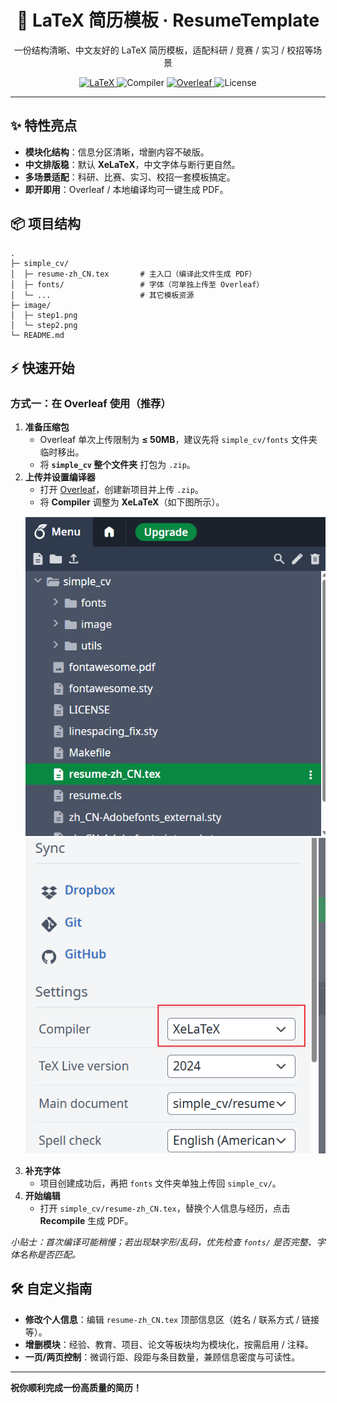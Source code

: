 <!-- README (HTML版) -->
<div align="center">
  <h1>📄 LaTeX 简历模板 · ResumeTemplate</h1>
  <p>一份结构清晰、中文友好的 LaTeX 简历模板，适配科研 / 竞赛 / 实习 / 校招等场景</p>

  <!-- Badges -->
  <p>
    <a href="https://www.latex-project.org/">
      <img alt="LaTeX" src="https://img.shields.io/badge/LaTeX-Project-1f425f.svg">
    </a>
    <img alt="Compiler" src="https://img.shields.io/badge/Compiler-XeLaTeX-blue.svg">
    <a href="https://www.overleaf.com/">
      <img alt="Overleaf" src="https://img.shields.io/badge/Overleaf-Ready-43A047.svg">
    </a>
    <img alt="License" src="https://img.shields.io/badge/License-MIT-lightgrey.svg">
  </p>
</div>

<hr>

<section>
  <h2>✨ 特性亮点</h2>
  <ul>
    <li><b>模块化结构</b>：信息分区清晰，增删内容不破版。</li>
    <li><b>中文排版稳</b>：默认 <b>XeLaTeX</b>，中文字体与断行更自然。</li>
    <li><b>多场景适配</b>：科研、比赛、实习、校招一套模板搞定。</li>
    <li><b>即开即用</b>：Overleaf / 本地编译均可一键生成 PDF。</li>
  </ul>
</section>

<section>
  <h2>📦 项目结构</h2>
  <pre><code>.
├─ simple_cv/
│  ├─ resume-zh_CN.tex       # 主入口（编译此文件生成 PDF）
│  ├─ fonts/                 # 字体（可单独上传至 Overleaf）
│  └─ ...                    # 其它模板资源
├─ image/
│  ├─ step1.png
│  └─ step2.png
└─ README.md
</code></pre>
</section>

<section>
  <h2>⚡ 快速开始</h2>

  <h3>方式一：在 Overleaf 使用（推荐）</h3>
  <ol>
    <li>
      <b>准备压缩包</b>
      <ul>
        <li>Overleaf 单次上传限制为 <b>≤ 50MB</b>，建议先将 <code>simple_cv/fonts</code> 文件夹临时移出。</li>
        <li>将 <b><code>simple_cv</code> 整个文件夹</b> 打包为 <code>.zip</code>。</li>
      </ul>
    </li>
    <li>
      <b>上传并设置编译器</b>
      <ul>
        <li>打开 <a href="https://www.overleaf.com/">Overleaf</a>，创建新项目并上传 <code>.zip</code>。</li>
        <li>将 <b>Compiler</b> 调整为 <b>XeLaTeX</b>（如下图所示）。</li>
      </ul>
      <p>
        <img src="./image/step1.png" alt="在 Overleaf 中打开项目" width="520">
        <img src="./image/step2.png" alt="将编译器切换为 XeLaTeX" width="520">
      </p>
    </li>
    <li>
      <b>补充字体</b>
      <ul>
        <li>项目创建成功后，再把 <code>fonts</code> 文件夹单独上传回 <code>simple_cv/</code>。</li>
      </ul>
    </li>
    <li>
      <b>开始编辑</b>
      <ul>
        <li>打开 <code>simple_cv/resume-zh_CN.tex</code>，替换个人信息与经历，点击 <b>Recompile</b> 生成 PDF。</li>
      </ul>
    </li>
  </ol>
  <p><i>小贴士：首次编译可能稍慢；若出现缺字形/乱码，优先检查 <code>fonts/</code> 是否完整、字体名称是否匹配。</i></p>

<section>
  <h2>🛠 自定义指南</h2>
  <ul>
    <li><b>修改个人信息</b>：编辑 <code>resume-zh_CN.tex</code> 顶部信息区（姓名 / 联系方式 / 链接等）。</li>
    <li><b>增删模块</b>：经验、教育、项目、论文等板块均为模块化，按需启用 / 注释。</li>
    <li><b>一页/两页控制</b>：微调行距、段距与条目数量，兼顾信息密度与可读性。</li>
  </ul>
</section>

<hr>

<p><b>祝你顺利完成一份高质量的简历！</b></p>
